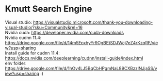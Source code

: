 # Kmutt Search Engine

Visual studio: https://visualstudio.microsoft.com/thank-you-downloading-visual-studio/?sku=Community&rel=16 \
Nvidia cuda: https://developer.nvidia.com/cuda-downloads \
Nvidia cudnn 11.4: https://drive.google.com/file/d/14m5EpxhyYr9OgBEtSDJWcj7eZ4rKzqRF/view?usp=sharing \
Install guide for cudnn 11.4: https://docs.nvidia.com/deeplearning/cudnn/install-guide/index.html \
env folder: https://drive.google.com/file/d/1hOv4LJ5BqCbHPgmNaL89CXBzzlNJjaSS/view?usp=sharing
:)
